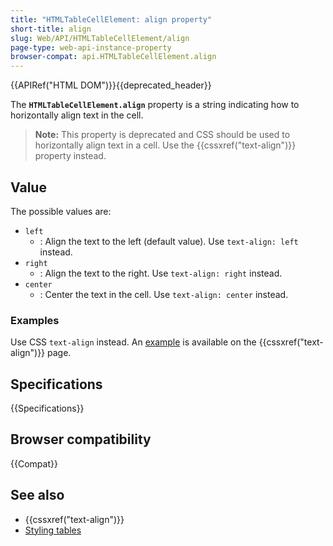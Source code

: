 ```yaml
---
title: "HTMLTableCellElement: align property"
short-title: align
slug: Web/API/HTMLTableCellElement/align
page-type: web-api-instance-property
browser-compat: api.HTMLTableCellElement.align
---
```


{{APIRef("HTML DOM")}}{{deprecated_header}}

The **`HTMLTableCellElement.align`** property is a string indicating how to horizontally align text in the cell.

> **Note:** This property is deprecated and CSS should be used to horizontally align text in a cell. Use the {{cssxref("text-align")}} property instead.

## Value

The possible values are:

- `left`
  - : Align the text to the left (default value). Use `text-align: left` instead.
- `right`
  - : Align the text to the right. Use `text-align: right` instead.
- `center`
  - : Center the text in the cell. Use `text-align: center` instead.

### Examples

Use CSS `text-align` instead. An [example](/en-US/docs/Web/CSS/text-align#table_alignment) is available on the {{cssxref("text-align")}} page.

## Specifications

{{Specifications}}

## Browser compatibility

{{Compat}}

## See also

- {{cssxref("text-align")}}
- [Styling tables](/en-US/docs/Learn/CSS/Building_blocks/Styling_tables)
